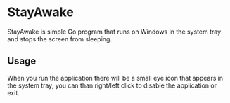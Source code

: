 # StayAwake

StayAwake is simple Go program that runs on Windows in the system tray and stops the screen from sleeping.

## Usage

When you run the application there will be a small eye icon that appears in the system tray, you can than right/left click to disable the application or exit.